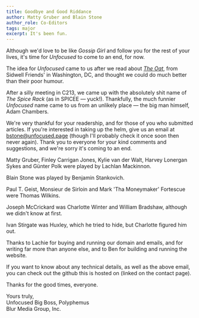 ```yaml
---
title: Goodbye and Good Riddance
author: Matty Gruber and Blain Stone
author_role: Co-Editors
tags: major
excerpt: It's been fun.
---
```


Although we'd love to be like *Gossip Girl* and follow you for the rest of your
lives, it's time for *Unfocused* to come to an end, for now.

The idea for *Unfocused* came to us after we read about [*The
Oat*](https://www.sidwell.edu/the-oat), from Sidwell Friends' in Washington,
DC, and thought we could do much better than their poor humour.

After a silly meeting in C213, we came up with the absolutely shit name of *The
Spice Rack* (as in SPICEE — yuck!). Thankfully, the much funnier  *Unfocused*
name came to us from an unlikely place — the big man himself, Adam Chambers.

We're very thankful for your readership, and for those of you who submitted
articles. If you're interested in taking up the helm, give us an email at
bstone@unfocused.page (though I'll probably check it once soon then never
again). Thank you to everyone for your kind comments and suggestions, and we're
sorry it's coming to an end.

Matty Gruber, Finley Carrigan Jones, Kylie van der Walt, Harvey Lonergan Sykes
and Günter Polk were played by Lachlan Mackinnon.

Blain Stone was played by Benjamin Stankovich.

Paul T. Geist, Monsieur de Sirloin and Mark 'Tha Moneymaker' Fortescue were
Thomas Wilkins.

Joseph McCrickard was Charlotte Winter and William Bradshaw, although we didn't
know at first. 

Ivan Stirgate was Huxley, which he tried to hide, but Charlotte figured him out.

Thanks to Lachie for buying and running our domain and emails, and for writing
far more than anyone else, and to Ben for building and running the website.

If you want to know about any technical details, as well as the above email, you
can check out the github this is hosted on (linked on the contact page).

Thanks for the good times, everyone.

Yours truly,<br>
Unfocused Big Boss, Polyphemus<br>
Blur Media Group, Inc.
